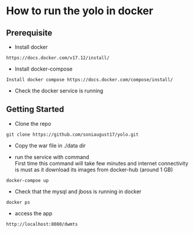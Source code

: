 # How to run the yolo in docker

## Prerequisite 

* Install docker 
```
https://docs.docker.com/v17.12/install/  
```
* Install docker-compose
```
Install docker compose https://docs.docker.com/compose/install/
```

* Check the docker service is running

## Getting Started

* Clone the repo 
```
git clone https://github.com/soniaugust17/yolo.git
```

* Copy the war file in ./data dir

* run the service with command  
First time this command will take few minutes and internet connectivity is must as it download its images from docker-hub (around 1 GB)
```
docker-compoe up
```

* Check that the mysql and jboss is running in docker 

```
docker ps 
```
* access the app 
```
http://localhost:8080/dwmts
```


